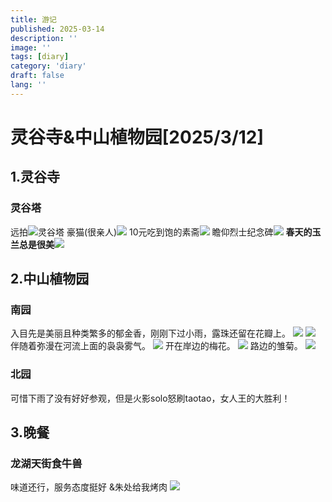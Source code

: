 ```yaml
---
title: 游记
published: 2025-03-14
description: ''
image: ''
tags: [diary]
category: 'diary'
draft: false 
lang: ''
---
```

# 灵谷寺&中山植物园[2025/3/12]

## 1.灵谷寺

### 灵谷塔
远拍![灵谷塔](https://picturebed111.oss-cn-beijing.aliyuncs.com/img/IMG_20250312_124347.jpg)
豪猫(很亲人)![](https://picturebed111.oss-cn-beijing.aliyuncs.com/img/IMG_20250312_124614.jpg)
10元吃到饱的素斋![](https://picturebed111.oss-cn-beijing.aliyuncs.com/img/Image_66100328848010.jpg)
瞻仰烈士纪念碑![](https://picturebed111.oss-cn-beijing.aliyuncs.com/img/IMG_20250312_131722.jpg)
**春天的玉兰总是很美**![](https://picturebed111.oss-cn-beijing.aliyuncs.com/img/IMG_20250312_131536.jpg)

## 2.中山植物园
### 南园
入目先是美丽且种类繁多的郁金香，刚刚下过小雨，露珠还留在花瓣上。
![](https://picturebed111.oss-cn-beijing.aliyuncs.com/img/IMG_20250312_142740.jpg)
![](https://picturebed111.oss-cn-beijing.aliyuncs.com/img/IMG_20250312_144322.jpg)
伴随着弥漫在河流上面的袅袅雾气。
![](https://picturebed111.oss-cn-beijing.aliyuncs.com/img/IMG_20250312_142858.jpg)
开在岸边的梅花。
![](https://picturebed111.oss-cn-beijing.aliyuncs.com/img/IMG_20250312_142832.jpg)
路边的雏菊。
![](https://picturebed111.oss-cn-beijing.aliyuncs.com/img/IMG_20250312_143833.jpg)

### 北园
可惜下雨了没有好好参观，但是火影solo怒刷taotao，女人王的大胜利！

## 3.晚餐
### 龙湖天街食牛兽
味道还行，服务态度挺好
&朱处给我烤肉
![](https://picturebed111.oss-cn-beijing.aliyuncs.com/img/IMG_20250312_180937.jpg)